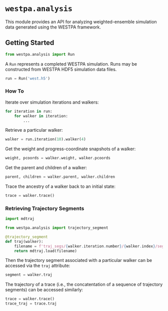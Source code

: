 # `westpa.analysis`

This module provides an API for analyzing weighted-ensemble simulation data
generated using the WESTPA framework.
 
## Getting Started

```py
from westpa.analysis import Run
```
A `Run` represents a completed WESTPA simulation. 
Runs may be constructed from WESTPA HDF5 simulation data files.
```py
run = Run('west.h5')
```

### How To

Iterate over simulation iterations and walkers:
```py
for iteration in run:
    for walker in iteration:
        ...
```

Retrieve a particular walker:
```py
walker = run.iteration(10).walker(4)
```

Get the weight and progress-coordinate snapshots of a walker:
```py
weight, pcoords = walker.weight, walker.pcoords
```

Get the parent and children of a walker:
```py
parent, children = walker.parent, walker.children
```

Trace the ancestry of a walker back to an initial state:
```py
trace = walker.trace()
```

### Retrieving Trajectory Segments

```py
import mdtraj

from westpa.analysis import trajectory_segment

@trajectory_segment
def traj(walker):
    filename = f'traj_segs/{walker.iteration.number}/{walker.index}/seg.h5'
    return mdtraj.load(filename)
```

Then the trajectory segment associated with a particular walker can be accessed via the `traj` attribute:
```py
segment = walker.traj
```
The trajectory of a trace (i.e., the concatentation of a sequence of 
trajectory segments) can be accessed similarly:
```py
trace = walker.trace()
trace_traj = trace.traj
```

